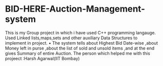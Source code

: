 # BID-HERE-Auction-Management-system
This is my Group project in which i have used C++ programming langauge.
Used Linked lists,maps,sets and other auxiliary Data Structures to implement in project.
• The system tells about Highest Bid Date-wise ,about Money left in purse ,about the list of sold and unsold items ,and at the end gives Summary of entire Auction.
The person which helped me with this projeect :Harsh Agarwal(IIT Bombay)

